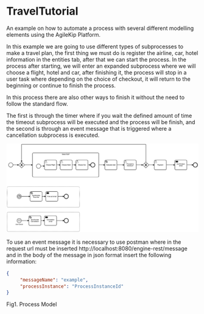 # TravelTutorial

An example on how to automate a process with several different modelling elements using the AgileKip Platform.

In this example we are going to use different types of subprocesses to make a travel plan, the first thing we must do is register the airline, car, hotel information in the entities tab, after that we can start the process. In the process after starting, we will enter an expanded subprocess where we will choose a flight, hotel and car, after finishing it, the process will stop in a user task where depending on the choice of checkout, it will return to the beginning or continue to finish the process.

In this process there are also other ways to finish it without the need to follow the standard flow.

The first is through the timer where if you wait the defined amount of time the timeout subprocess will be executed and the process will be finish, and the second is through an event message that is triggered where a cancellation subprocess is executed.

![Model](/MODELS/travel-COMPLETE/travel_COMPLETE.png)

To use an event message it is necessary to use postman where in the request url must be inserted http://localhost:8080/engine-rest/message 
and in the body of the message in json format insert the following information:
```json
{
     "messageName": "example",
     "processInstance": "ProcessInstanceId"
}
```


Fig1. Process Model
